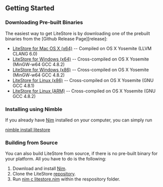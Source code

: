 ## Getting Started


### Downloading Pre-built Binaries

The easiest way to get LiteStore is by downloading one of the prebuilt binaries from the [Github Release Page][release]:

  * [LiteStore for Mac OS X (x64)](https://github.com/h3rald/litestore/releases/download/v1.0.0litestore_v1.0.0_macosx_x64.zip) -- Compiled on OS X Yosemite (LLVM CLANG 6.0)
  * [LiteStore for Windows (x64)](https://github.com/h3rald/litestore/releases/download/v1.0.0/litestore_v1.0.0_windows_x64.zip) -- Cross-compiled on OS X Yosemite (MinGW-w64 GCC 4.8.2)
  * [LiteStore for Windows (x86)](https://github.com/h3rald/litestore/releases/download/v1.0.0/litestore_v1.0.0_windows_x86.zip) -- Cross-compiled on OS X Yosemite (MinGW-w64 GCC 4.8.2)
  * [LiteStore for Linux (x86)](https://github.com/h3rald/litestore/releases/download/v1.0.0/litestore_v1.0.0_linux_x86.zip) -- Cross-compiled on OS X Yosemite (GNU GCC 4.8.1)
  * [LiteStore for Linux (ARM)](https://github.com/h3rald/litestore/releases/download/v1.0.0/litestore_v1.0.0_linux_arm.zip) -- Cross-compiled on OS X Yosemite (GNU GCC 4.8.2)

### Installing using Nimble

If you already have [Nim](http://nim-lang.org/) installed on your computer, you can simply run

[nimble install litestore](class:cmd)

### Building from Source

You can also build LiteStore from source, if there is no pre-built binary for your platform. All you have to do is the following:

1. Download and install [Nim](http://nim-lang.org/).
2. Clone the LiteStore [repository](https://github.com/h3rald/litestore).
4. Run [nim c litestore.nim](class:cmd) within the respository folder.